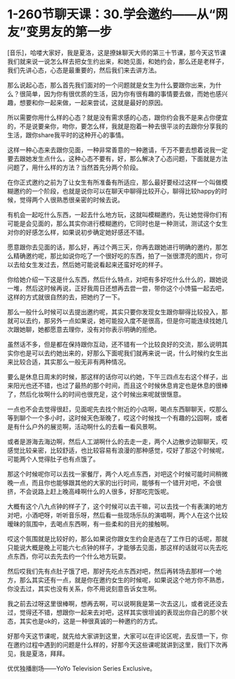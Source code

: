 # 1-260节聊天课：30.学会邀约——从“网友”变男友的第一步

[音乐]，哈喽大家好，我是夏洛，这是撩妹聊天大师的第三十节课，那今天这节课我们就来说一说怎么样去把女生约出来，和她见面，和她约会，那么还是老样子，我们先讲心态，心态是最重要的，然后我们来去讲方法。

那么说起心态，那么首先我们面对的一个问题就是女生为什么要跟你出来，为什么？很简单，因为你有很优质的生活，因为你有很有趣的事情要去做，而她也感兴趣，想要和你一起来做，一起来尝试，这就是最好的原因。

所以需要你用什么样的心态？就是没有需求感的心态，跟你约会我不是来占你便宜的，不是说要亲你，吻你，要怎么样，我就是抱着一种去很平淡的去跟你分享我的生活，跟你share我平时的这种开心的事情。

这样一种心态来去跟你见面，一种非常善意的一种邀请，千万不要去想着说我一定要去跟她发生点什么，这种心态不要有，好，那么解决了心态问题，下面就是方法问题了，用什么样的方法？当然首先分两个阶段。

在你正式邀约之前为了让女生有所准备有所适应，那么最好要经过这样一个叫做模糊邀约的一个阶段，也就是说你可以在聊天中聊得比较开心，聊得比较happy的时候，觉得两个人很熟悉很亲密的时候去说。

有机会一起吃什么东西，一起去什么地方玩，这就叫模糊邀约，先让她觉得你们有可能是会见面的，那么其实你进行模糊邀约，它同时也是一种测试，测试这个女生对你的好感怎么样，如果说初步确定她好感还不错。

愿意跟你去见面的话，那么好，再过个两三天，你再去跟她进行明确的邀约，那怎么精确邀约呢，那比如说你吃了一个很好吃的东西，拍了一张很漂亮的图片，你可以去给女生发过去，然后她可能说看起来还蛮好吃的样子。

你给她介绍一下这是什么东西，然后什么特点，对吧有多好吃什么什么的，跟她说一堆，然后这时候再说，正好我周日还想再去尝一尝，带你这个小馋猫一起去吧，这样的方式就很自然的去，把她约了一下。

那么一般什么时候可以去提出邀约呢，其实只要你发现女生跟你聊得比较投入，那就可以去约，那另外一点如果说，她可能投入度不是很高，但是你可能连续找她几次跟她聊，她都愿意去理你，没有对你表示明确的拒绝。

虽然话不多，但是都在保持跟你互动，还不错有一个比较良好的交流，那么说明其实你也是可以去约她出来的，好那么下面呢我们就再来说一说，什么时候约女生出来比较合适，其实那么一般无非有两种情况。

要么是休息日周末的时候，那这样的话你可以约她，下午三四点左右这个样子，出来阳光也还不错，也过了最热的那个时间，而且这个时候休息肯定也是休息的很棒了，然后化妆啊什么的时间也很充足，这个时候出来呢就很惬意。

一点也不会去觉得很赶，见面呢先去找个附近的小店啊，喝点东西聊聊天，哎那么等到聊个一个多小时，这时候天色渐晚了，哎这个时候找一个有趣的公园啊，或者是有什么户外的展览啊，活动啊什么的去看一看风景啊。

或者是游海去海边啊，然后人工湖啊什么的去走一走，两个人边散步边聊聊天，哎感觉比较亲密，比较舒适，也比较容易有浪漫的那种感觉，哎好了那这个时候呢，可能两个人觉得肚子也有点饿了。

那这个时候呢你可以去找一家餐厅，两个人吃点东西，对吧这个时候可能时间稍微晚一点，而且你也能够跟其他的大家的出行时间，能够有一个错开对吧，不会很挤，不会说路上赶上晚高峰啊什么的人很多，好那吃完饭呢。

大概有这个八九点钟的样子了，这个时候可以去干嘛，可以去找一个有表演的地方对吧，小酒吧呀，听听音乐呀，然后看一些现场乐队的演唱啊，两个人在这个比较暧昧的氛围中，去喝点东西啊，有一些柔和的目光的接触啊。

哎这个氛围就是比较好的，那么如果说你跟女生约会是选在了工作日的话呢，那就只能说大概是晚上可能六七点钟的样子，才能够去见面，那这样的话就可以先去吃点东西，你可以去先去约一个什么地方玩耍。

然后哎我们先有点肚子饿了吧，那好先吃点东西对吧，然后再转场去那样一个地方，那么其实还有一点，就是你在邀约女生的时候呢，如果说这个地方你不熟悉，你没去过，其实也没有关系，你不用说刻意告诉女生啊。

我之前去过呀这里很棒啊，想再去啊，可以说啊我是第一次去这儿，或者说还没去过，觉得还不错，想跟你一起来去对吧，这样其实很坦诚的表现出你自己的那个状态，其实也是ok的，这是一种很真诚的一种邀约的方式。

好那今天这节课呢，就先给大家讲到这里，大家可以在评论区呢，去反馈一下，你在邀约过程中遇到的问题是什么样的，好那今天这些课呢就讲到这里，我们下次再见，我是夏洛，拜拜。

优优独播剧场——YoYo Television Series Exclusive。